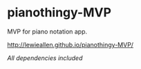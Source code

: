 # pianothingy-MVP

MVP for piano notation app.

http://lewieallen.github.io/pianothingy-MVP/

*All dependencies included*
